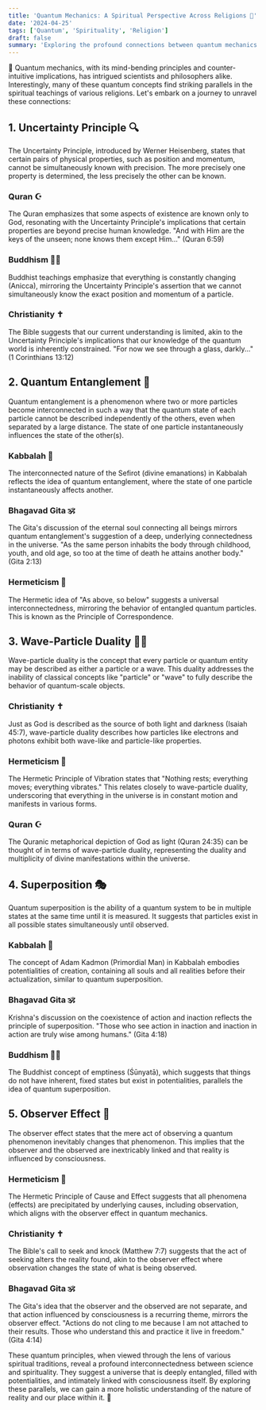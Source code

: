 ```yaml
---
title: 'Quantum Mechanics: A Spiritual Perspective Across Religions 🌌'
date: '2024-04-25'
tags: ['Quantum', 'Spirituality', 'Religion']
draft: false
summary: 'Exploring the profound connections between quantum mechanics and spiritual teachings from various religious traditions.'
---
```


🌌 Quantum mechanics, with its mind-bending principles and counter-intuitive implications, has intrigued scientists and philosophers alike. Interestingly, many of these quantum concepts find striking parallels in the spiritual teachings of various religions. Let's embark on a journey to unravel these connections:

## 1. Uncertainty Principle 🔍

The Uncertainty Principle, introduced by Werner Heisenberg, states that certain pairs of physical properties, such as position and momentum, cannot be simultaneously known with precision. The more precisely one property is determined, the less precisely the other can be known.

### Quran ☪️

The Quran emphasizes that some aspects of existence are known only to God, resonating with the Uncertainty Principle's implications that certain properties are beyond precise human knowledge. "And with Him are the keys of the unseen; none knows them except Him..." (Quran 6:59)

### Buddhism 🧘‍♀️

Buddhist teachings emphasize that everything is constantly changing (Anicca), mirroring the Uncertainty Principle's assertion that we cannot simultaneously know the exact position and momentum of a particle.

### Christianity ✝️

The Bible suggests that our current understanding is limited, akin to the Uncertainty Principle's implications that our knowledge of the quantum world is inherently constrained. "For now we see through a glass, darkly..." (1 Corinthians 13:12)

## 2. Quantum Entanglement 🔗

Quantum entanglement is a phenomenon where two or more particles become interconnected in such a way that the quantum state of each particle cannot be described independently of the others, even when separated by a large distance. The state of one particle instantaneously influences the state of the other(s).

### Kabbalah 🌳

The interconnected nature of the Sefirot (divine emanations) in Kabbalah reflects the idea of quantum entanglement, where the state of one particle instantaneously affects another.

### Bhagavad Gita 🕉️

The Gita's discussion of the eternal soul connecting all beings mirrors quantum entanglement's suggestion of a deep, underlying connectedness in the universe. "As the same person inhabits the body through childhood, youth, and old age, so too at the time of death he attains another body." (Gita 2:13)

### Hermeticism 🔮

The Hermetic idea of "As above, so below" suggests a universal interconnectedness, mirroring the behavior of entangled quantum particles. This is known as the Principle of Correspondence.

## 3. Wave-Particle Duality 🌊🎾

Wave-particle duality is the concept that every particle or quantum entity may be described as either a particle or a wave. This duality addresses the inability of classical concepts like "particle" or "wave" to fully describe the behavior of quantum-scale objects.

### Christianity ✝️

Just as God is described as the source of both light and darkness (Isaiah 45:7), wave-particle duality describes how particles like electrons and photons exhibit both wave-like and particle-like properties.

### Hermeticism 🔮

The Hermetic Principle of Vibration states that "Nothing rests; everything moves; everything vibrates." This relates closely to wave-particle duality, underscoring that everything in the universe is in constant motion and manifests in various forms.

### Quran ☪️

The Quranic metaphorical depiction of God as light (Quran 24:35) can be thought of in terms of wave-particle duality, representing the duality and multiplicity of divine manifestations within the universe.

## 4. Superposition 🎭

Quantum superposition is the ability of a quantum system to be in multiple states at the same time until it is measured. It suggests that particles exist in all possible states simultaneously until observed.

### Kabbalah 🌳

The concept of Adam Kadmon (Primordial Man) in Kabbalah embodies potentialities of creation, containing all souls and all realities before their actualization, similar to quantum superposition.

### Bhagavad Gita 🕉️

Krishna's discussion on the coexistence of action and inaction reflects the principle of superposition. "Those who see action in inaction and inaction in action are truly wise among humans." (Gita 4:18)

### Buddhism 🧘‍♀️

The Buddhist concept of emptiness (Śūnyatā), which suggests that things do not have inherent, fixed states but exist in potentialities, parallels the idea of quantum superposition.

## 5. Observer Effect 🔭

The observer effect states that the mere act of observing a quantum phenomenon inevitably changes that phenomenon. This implies that the observer and the observed are inextricably linked and that reality is influenced by consciousness.

### Hermeticism 🔮

The Hermetic Principle of Cause and Effect suggests that all phenomena (effects) are precipitated by underlying causes, including observation, which aligns with the observer effect in quantum mechanics.

### Christianity ✝️

The Bible's call to seek and knock (Matthew 7:7) suggests that the act of seeking alters the reality found, akin to the observer effect where observation changes the state of what is being observed.

### Bhagavad Gita 🕉️

The Gita's idea that the observer and the observed are not separate, and that action influenced by consciousness is a recurring theme, mirrors the observer effect. "Actions do not cling to me because I am not attached to their results. Those who understand this and practice it live in freedom." (Gita 4:14)

These quantum principles, when viewed through the lens of various spiritual traditions, reveal a profound interconnectedness between science and spirituality. They suggest a universe that is deeply entangled, filled with potentialities, and intimately linked with consciousness itself. By exploring these parallels, we can gain a more holistic understanding of the nature of reality and our place within it. 🌠

